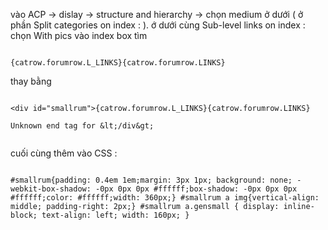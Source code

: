 vào ACP -> dislay -> structure and hierarchy -> chọn medium ở dưới ( ở phần Split categories on index : ). ớ dưới cùng Sub-level links on index : chọn With pics
vào index box tìm

```

{catrow.forumrow.L_LINKS}{catrow.forumrow.LINKS}

```
thay bằng

```

<div id="smallrum">{catrow.forumrow.L_LINKS}{catrow.forumrow.LINKS}

Unknown end tag for &lt;/div&gt;


```

cuối cùng thêm vào CSS :

```

#smallrum{padding: 0.4em 1em;margin: 3px 1px; background: none; -webkit-box-shadow: -0px 0px 0px #ffffff;box-shadow: -0px 0px 0px #ffffff;color: #ffffff;width: 360px;} #smallrum a img{vertical-align: middle; padding-right: 2px;} #smallrum a.gensmall { display: inline-block; text-align: left; width: 160px; }

```